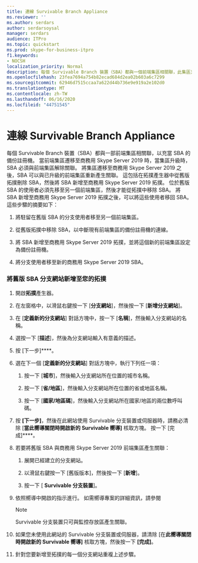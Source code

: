 ```yaml
---
title: 連線 Survivable Branch Appliance
ms.reviewer: ''
ms.author: serdars
author: serdarsoysal
manager: serdars
audience: ITPro
ms.topic: quickstart
ms.prod: skype-for-business-itpro
f1.keywords:
- NOCSH
localization_priority: Normal
description: 每個 Survivable Branch 裝置（SBA）都與一個前端集區相關聯，此集區充當 SBA 的備份註冊機。 當前端集區遷移至商務用 Skype Server 2019 時，SBA 必須在集區升級時解除與前端集區的關聯，一旦集區遷移至商務用 Skype Server 2019 後，SBA 就可以與升級的前端集區重新建立關聯。 這包括在拓撲產生器中從舊版拓撲刪除 SBA，然後將 SBA 新增至商務用 Skype Server 2019 拓撲。 位於舊版 SBA 的使用者必須先移至另一個前端集區，然後才能從拓撲中移除 SBA。 將 SBA 新增至商務用 Skype Server 2019 拓撲之後，就可以將這些使用者移回 SBA。 這些步驟的摘要如下：
ms.openlocfilehash: 23fea7694a754b82ecad684d2ea02b603a6c7299
ms.sourcegitcommit: 62946d7515ccaa7a622d44b736e9e919a2e102d0
ms.translationtype: MT
ms.contentlocale: zh-TW
ms.lasthandoff: 06/16/2020
ms.locfileid: "44751545"
---
```

# <a name="connect-a-survivable-branch-appliance"></a>連線 Survivable Branch Appliance

每個 Survivable Branch 裝置（SBA）都與一部前端集區相關聯，以充當 SBA 的備份註冊機。 當前端集區遷移至商務用 Skype Server 2019 時，當集區升級時，SBA 必須與前端集區解除關聯。 將集區遷移至商務用 Skype Server 2019 之後，SBA 可以與已升級的前端集區重新產生關聯。 這包括在拓撲產生器中從舊版拓撲刪除 SBA，然後將 SBA 新增至商務用 Skype Server 2019 拓撲。 位於舊版 SBA 的使用者必須先移至另一個前端集區，然後才能從拓撲中移除 SBA。 將 SBA 新增至商務用 Skype Server 2019 拓撲之後，可以將這些使用者移回 SBA。 這些步驟的摘要如下：
  
1. 將駐留在舊版 SBA 的分支使用者移至另一個前端集區。
    
2. 從舊版拓撲中移除 SBA，以中斷現有前端集區的備份註冊機的連線。
    
3. 將 SBA 新增至商務用 Skype Server 2019 拓撲，並將這個新的前端集區設定為備份註冊機。 
    
4. 將分支使用者移至新的商務用 Skype Server 2019 SBA。
    
### <a name="add-legacy-sba-branch-site-to-your-topology"></a>將舊版 SBA 分支網站新增至您的拓撲

1. 開啟**拓撲**產生器。
    
2. 在左窗格中，以滑鼠右鍵按一下 [**分支網站**]，然後按一下 [**新增分支網站**]。
    
3. 在 [**定義新的分支網站**] 對話方塊中，按一下 [**名稱**]，然後輸入分支網站的名稱。
    
4. 選按一下 [**描述**]，然後為分支網站輸入有意義的描述。
    
5. 按 [下一步]****。
    
6. 選在下一個 [**定義新的分支網站**] 對話方塊中，執行下列任一項： 
    
    1. 按一下 [**城市**]，然後輸入分支網站所在位置的城市名稱。
    
    2. 按一下 [**省/地區**]，然後輸入分支網站所在位置的省或地區名稱。
    
    3. 按一下 [**國家/地區碼**]，然後輸入分支網站所在國家/地區的兩位數呼叫碼。
    
7. 按 **[下一步]**，然後在此網站使用 Survivable 分支裝置或伺服器時，請務必清除 [**當此嚮導關閉時開啟新的 Survivable 嚮導]** 核取方塊。 按一下 [完成]****。
    
8. 若要將舊版 SBA 與商務用 Skype Server 2019 前端集區產生關聯：
    
    1. 展開已經建立的分支網站。 
    
    2. 以滑鼠右鍵按一下 [舊版版本]，然後按一下 [**新增**]。
    
    3. 按一下 [ **Survivable 分支裝置**]。
    
9. 依照嚮導中開啟的指示進行。 如需嚮導專案的詳細資訊，請參閱    
   <!-- [Define a Survivable Branch Appliance or Server in Lync 2013](https://technet.microsoft.com/library/gg398280(v=ocs.15).aspx). -->
   <!-- The above link points to un-rebranded 2013 content we will need to discuss rebrand or bring forward -->
    
    > [!NOTE]
    > Survivable 分支裝置只可與監控存放區產生關聯。 
  
10. 如果您未使用此網站的 Survivable 分支裝置或伺服器，請清除 [在**此嚮導關閉時開啟新的 Survivable 嚮導]** 核取方塊，然後按一下 **[完成]**。
    
11. 針對您要新增至拓撲的每一個分支網站重複上述步驟。
    

